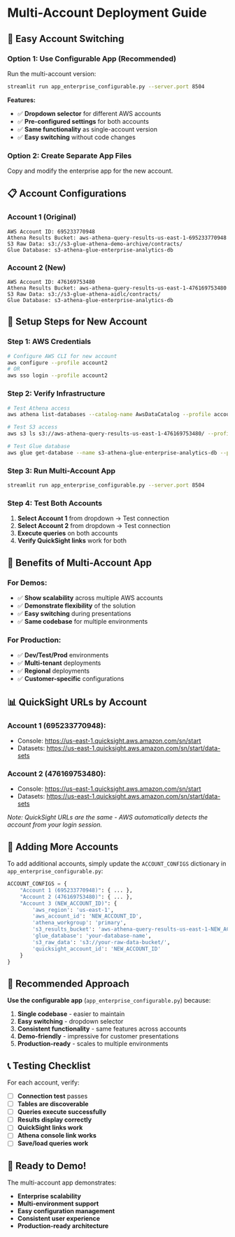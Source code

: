 # Multi-Account Deployment Guide

## 🚀 **Easy Account Switching**

### **Option 1: Use Configurable App (Recommended)**

Run the multi-account version:
```bash
streamlit run app_enterprise_configurable.py --server.port 8504
```

**Features:**
- ✅ **Dropdown selector** for different AWS accounts
- ✅ **Pre-configured settings** for both accounts
- ✅ **Same functionality** as single-account version
- ✅ **Easy switching** without code changes

### **Option 2: Create Separate App Files**

Copy and modify the enterprise app for the new account.

## 📋 **Account Configurations**

### **Account 1 (Original)**
```
AWS Account ID: 695233770948
Athena Results Bucket: aws-athena-query-results-us-east-1-695233770948
S3 Raw Data: s3://s3-glue-athena-demo-archive/contracts/
Glue Database: s3-athena-glue-enterprise-analytics-db
```

### **Account 2 (New)**
```
AWS Account ID: 476169753480
Athena Results Bucket: aws-athena-query-results-us-east-1-476169753480
S3 Raw Data: s3://s3-glue-athena-aidlc/contracts/
Glue Database: s3-athena-glue-enterprise-analytics-db
```

## 🔧 **Setup Steps for New Account**

### **Step 1: AWS Credentials**
```bash
# Configure AWS CLI for new account
aws configure --profile account2
# OR
aws sso login --profile account2
```

### **Step 2: Verify Infrastructure**
```bash
# Test Athena access
aws athena list-databases --catalog-name AwsDataCatalog --profile account2

# Test S3 access
aws s3 ls s3://aws-athena-query-results-us-east-1-476169753480/ --profile account2

# Test Glue database
aws glue get-database --name s3-athena-glue-enterprise-analytics-db --profile account2
```

### **Step 3: Run Multi-Account App**
```bash
streamlit run app_enterprise_configurable.py --server.port 8504
```

### **Step 4: Test Both Accounts**
1. **Select Account 1** from dropdown → Test connection
2. **Select Account 2** from dropdown → Test connection
3. **Execute queries** on both accounts
4. **Verify QuickSight links** work for both

## 🎯 **Benefits of Multi-Account App**

### **For Demos:**
- ✅ **Show scalability** across multiple AWS accounts
- ✅ **Demonstrate flexibility** of the solution
- ✅ **Easy switching** during presentations
- ✅ **Same codebase** for multiple environments

### **For Production:**
- ✅ **Dev/Test/Prod** environments
- ✅ **Multi-tenant** deployments
- ✅ **Regional** deployments
- ✅ **Customer-specific** configurations

## 📊 **QuickSight URLs by Account**

### **Account 1 (695233770948):**
- Console: https://us-east-1.quicksight.aws.amazon.com/sn/start
- Datasets: https://us-east-1.quicksight.aws.amazon.com/sn/start/data-sets

### **Account 2 (476169753480):**
- Console: https://us-east-1.quicksight.aws.amazon.com/sn/start
- Datasets: https://us-east-1.quicksight.aws.amazon.com/sn/start/data-sets

*Note: QuickSight URLs are the same - AWS automatically detects the account from your login session.*

## 🔄 **Adding More Accounts**

To add additional accounts, simply update the `ACCOUNT_CONFIGS` dictionary in `app_enterprise_configurable.py`:

```python
ACCOUNT_CONFIGS = {
    "Account 1 (695233770948)": { ... },
    "Account 2 (476169753480)": { ... },
    "Account 3 (NEW_ACCOUNT_ID)": {
        'aws_region': 'us-east-1',
        'aws_account_id': 'NEW_ACCOUNT_ID',
        'athena_workgroup': 'primary',
        's3_results_bucket': 'aws-athena-query-results-us-east-1-NEW_ACCOUNT_ID',
        'glue_database': 'your-database-name',
        's3_raw_data': 's3://your-raw-data-bucket/',
        'quicksight_account_id': 'NEW_ACCOUNT_ID'
    }
}
```

## 🎯 **Recommended Approach**

**Use the configurable app** (`app_enterprise_configurable.py`) because:

1. **Single codebase** - easier to maintain
2. **Easy switching** - dropdown selector
3. **Consistent functionality** - same features across accounts
4. **Demo-friendly** - impressive for customer presentations
5. **Production-ready** - scales to multiple environments

## 📞 **Testing Checklist**

For each account, verify:
- [ ] **Connection test** passes
- [ ] **Tables are discoverable** 
- [ ] **Queries execute successfully**
- [ ] **Results display correctly**
- [ ] **QuickSight links work**
- [ ] **Athena console link works**
- [ ] **Save/load queries work**

## 🚀 **Ready to Demo!**

The multi-account app demonstrates:
- **Enterprise scalability**
- **Multi-environment support** 
- **Easy configuration management**
- **Consistent user experience**
- **Production-ready architecture**
